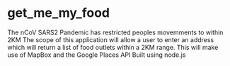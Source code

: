 # get_me_my_food

The nCoV SARS2 Pandemic has restricted peoples movemments to within 2KM
The scope of this application will allow a user to enter an address which will return a list of food outlets within a 
2KM range. 
This will make use of MapBox and the Google Places API
Built using node.js